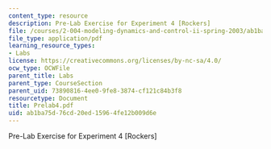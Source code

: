 ```yaml
---
content_type: resource
description: Pre-Lab Exercise for Experiment 4 [Rockers]
file: /courses/2-004-modeling-dynamics-and-control-ii-spring-2003/ab1ba75d76cd20ed15964fe12b009d6e_Prelab4.pdf
file_type: application/pdf
learning_resource_types:
- Labs
license: https://creativecommons.org/licenses/by-nc-sa/4.0/
ocw_type: OCWFile
parent_title: Labs
parent_type: CourseSection
parent_uid: 73890816-4ee0-9fe8-3874-cf121c84b3f8
resourcetype: Document
title: Prelab4.pdf
uid: ab1ba75d-76cd-20ed-1596-4fe12b009d6e
---
```

Pre-Lab Exercise for Experiment 4 [Rockers]